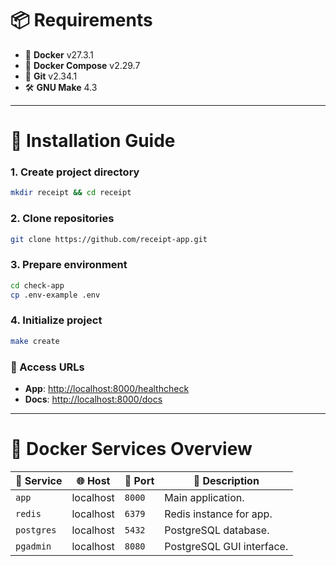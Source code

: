 # 📦 Requirements

* 🐳 **Docker** v27.3.1
* 🐙 **Docker Compose** v2.29.7
* 🔧 **Git** v2.34.1
* 🛠️ **GNU Make** 4.3

---

# 🚀 Installation Guide

### 1. Create project directory

```bash
mkdir receipt && cd receipt
```

### 2. Clone repositories

```bash
git clone https://github.com/receipt-app.git
```

### 3. Prepare environment

```bash
cd check-app
cp .env-example .env
```

### 4. Initialize project

```bash
make create
```

### 🔐 Access URLs

* **App**: [http://localhost:8000/healthcheck](http://localhost:8000/healthcheck)
* **Docs**: [http://localhost:8000/docs](http://localhost:8000/docs)

---

# 🐳 Docker Services Overview

| 🚢 **Service** | 🌐 **Host** | 📍 **Port** | 📝 **Description**        |
|----------------| ----------- | ----------- |---------------------------|
| `app`          | localhost   | `8000`      | Main application.         |
| `redis`        | localhost   | `6379`      | Redis instance for app.   |
| `postgres`     | localhost   | `5432`      | PostgreSQL database.      |
| `pgadmin`      | localhost   | `8080`      | PostgreSQL GUI interface. |
